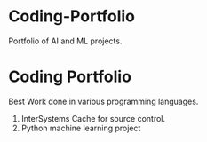 # Coding-Portfolio
Portfolio of AI and ML projects.
# Coding Portfolio
Best Work done in various programming languages.
1. InterSystems Cache for source control.
2. Python machine learning project
